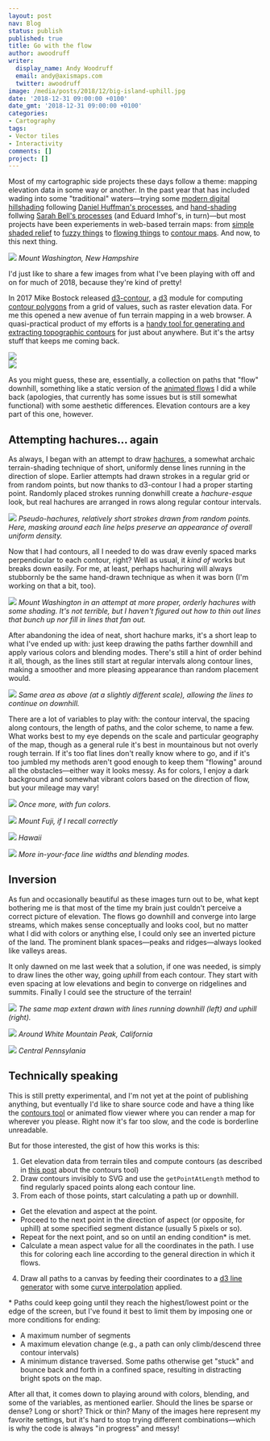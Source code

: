 ```yaml
---
layout: post
nav: Blog
status: publish
published: true
title: Go with the flow
author: awoodruff
writer:
  display_name: Andy Woodruff
  email: andy@axismaps.com
  twitter: awoodruff
image: /media/posts/2018/12/big-island-uphill.jpg
date: '2018-12-31 09:00:00 +0100'
date_gmt: '2018-12-31 09:00:00 +0100'
categories:
- Cartography
tags:
- Vector tiles
- Interactivity
comments: []
project: []
---
```


Most of my cartographic side projects these days follow a theme: mapping elevation data in some way or another. In the past year that has included wading into some "traditional" waters—trying some [modern digital hillshading](/blog/2018/05/relief-in-10-steps/) following [Daniel Huffman's processes](https://somethingaboutmaps.wordpress.com/2017/11/16/creating-shaded-relief-in-blender/), and [hand-shading](https://twitter.com/awoodruff/status/1055822532266332160) follwing [Sarah Bell's processes](https://petrichor.studio/2018/10/22/drawing-hillshade-shaded-relief-with-time-lapse-video-demos/) (and Eduard Imhof's, in turn)—but most projects have been experiements in web-based terrain maps: from [simple shaded relief](https://github.com/awoodruff/canvas-shaded-relief) to [fuzzy things](http://andywoodruff.com/blog/hachures-and-sketchy-relief-maps/) to [flowing things](http://andywoodruff.com/blog/the-rain-on-terrain/) to [contour maps](/blog/2018/04/contours-in-browser/). And now, to this next thing.

![](/media/posts/2018/12/washington-uphill.jpg)
*Mount Washington, New Hampshire*

I'd just like to share a few images from what I've been playing with off and on for much of 2018, because they're kind of pretty!

In 2017 Mike Bostock released [d3-contour](https://github.com/d3/d3-contour), a [d3](http://d3js.org) module for computing [contour polygons](https://en.wikipedia.org/wiki/Contour_line) from a grid of values, such as raster elevation data. For me this opened a new avenue of fun terrain mapping in a web browser. A quasi-practical product of my efforts is a [handy tool for generating and extracting topographic contours](http://contours.axismaps.com) for just about anywhere. But it's the artsy stuff that keeps me coming back.

![](/media/posts/2018/12/big-island-uphill.jpg)  
![](/media/posts/2018/12/washington-downhill.jpg)

As you might guess, these are, essentially, a collection on paths that "flow" downhill, something like a static version of the [animated flows](https://awoodruff.github.io/relief-flow/) I did a while back (apologies, that currently has some issues but is still somewhat functional) with some aesthetic differences. Elevation contours are a key part of this one, however.

## Attempting hachures... again

As always, I began with an attempt to draw [hachures](https://en.wikipedia.org/wiki/Hachure_map), a somewhat archaic terrain-shading technique of short, uniformly dense lines running in the direction of slope. Earlier attempts had drawn strokes in a regular grid or from random points, but now thanks to d3-contour I had a proper starting point. Randomly placed strokes running donwhill create a *hachure-esque* look, but real hachures are arranged in rows along regular contour intervals.

![](/media/posts/2018/12/pseudo-hachures.jpg)
*Pseudo-hachures, relatively short strokes drawn from random points. Here, masking around each line helps preserve an appearance of overall uniform density.*

Now that I had contours, all I needed to do was draw evenly spaced marks perpendicular to each contour, right? Well as usual, it *kind of* works but breaks down easily. For me, at least, perhaps hachuring will always stubbornly be the same hand-drawn technique as when it was born (I'm working on that a bit, too).

![](/media/posts/2018/12/hachure-attempt.jpg)
*Mount Washington in an attempt at more proper, orderly hachures with some shading. It's not terrible, but I haven't figured out how to thin out lines that bunch up nor fill in lines that fan out.*

After abandoning the idea of neat, short hachure marks, it's a short leap to what I've ended up with: just keep drawing the paths farther downhill and apply various colors and blending modes. There's still a hint of order behind it all, though, as the lines still start at regular intervals along contour lines, making a smoother and more pleasing appearance than random placement would.

![](/media/posts/2018/12/flows-gray.jpg)
*Same area as above (at a slightly different scale), allowing the lines to continue on downhill.*

There are a lot of variables to play with: the contour interval, the spacing along contours, the length of paths, and the color scheme, to name a few. What works best to my eye depends on the scale and particular geography of the map, though as a general rule it's best in mountainous but not overly rough terrain. If it's too flat lines don't really know where to go, and if it's too jumbled my methods aren't good enough to keep them "flowing" around all the obstacles—either way it looks messy. As for colors, I enjoy a dark background and somewhat vibrant colors based on the direction of flow, but your mileage may vary!

![](/media/posts/2018/12/washington-downhill2.jpg)
*Once more, with fun colors.*

![](/media/posts/2018/12/fuji.jpg)
*Mount Fuji, if I recall correctly*

![](/media/posts/2018/12/hawaii.jpg)
*Hawaii*

![](/media/posts/2018/12/color-dodge.jpg)
*More in-your-face line widths and blending modes.*

## Inversion

As fun and occasionally beautiful as these images turn out to be, what kept bothering me is that most of the time my brain just couldn't perceive a correct picture of elevation. The flows go downhill and converge into large streams, which makes sense conceptually and looks cool, but no matter what I did with colors or anything else, I could only see an inverted picture of the land. The prominent blank spaces—peaks and ridges—always looked like valleys areas.

It only dawned on me last week that a solution, if one was needed, is simply to draw lines the other way, going *uphill* from each contour. They start with even spacing at low elevations and begin to converge on ridgelines and summits. Finally I could see the structure of the terrain!

![](/media/posts/2018/12/uphill-vs-downhill.jpg)
*The same map extent drawn with lines running downhill (left) and uphill (right).*

![](/media/posts/2018/12/white-mtn-peak.jpg)
*Around White Mountain Peak, California*

![](/media/posts/2018/12/ridge-valley-pa.jpg)
*Central Pennsylania*

## Technically speaking

This is still pretty experimental, and I'm not yet at the point of publishing anything, but eventually I'd like to share source code and have a thing like the [contours tool](http://contours.axismaps.com) or animated flow viewer where you can render a map for wherever you please. Right now it's far too slow, and the code is borderline unreadable.

But for those interested, the gist of how this works is this:

1. Get elevation data from terrain tiles and compute contours (as described in [this post](/blog/2018/04/contours-in-browser/) about the contours tool)
2. Draw contours invisibly to SVG and use the `getPointAtLength` method to find regularly spaced points along each contour line.
3. From each of those points, start calculating a path up or downhill.  
  * Get the elevation and aspect at the point.
  * Proceed to the next point in the direction of aspect (or opposite, for uphill) at some specified segment distance (usually 5 pixels or so).
  * Repeat for the next point, and so on until an ending condition* is met.
  * Calculate a mean aspect value for all the coordinates in the path. I use this for coloring each line according to the general direction in which it flows.
4. Draw all paths to a canvas by feeding their coordinates to a [d3 line generator](https://github.com/d3/d3-shape#lines) with some [curve interpolation](https://github.com/d3/d3-shape#curves) applied.

\* Paths could keep going until they reach the highest/lowest point or the edge of the screen, but I've found it best to limit them by imposing one or more conditions for ending:
* A maximum number of segments
* A maximum elevation change (e.g., a path can only climb/descend three contour intervals)
* A minimum distance traversed. Some paths otherwise get "stuck" and bounce back and forth in a confined space, resulting in distracting bright spots on the map.

After all that, it comes down to playing around with colors, blending, and some of the variables, as mentioned earlier. Should the lines be sparse or dense? Long or short? Thick or thin? Many of the images here represent my favorite settings, but it's hard to stop trying different combinations—which is why the code is always "in progress" and messy!